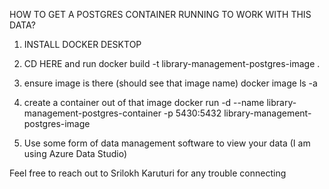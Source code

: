 HOW TO GET A POSTGRES CONTAINER RUNNING TO WORK WITH THIS DATA?

1. INSTALL DOCKER DESKTOP

2. CD HERE and run 
docker build -t library-management-postgres-image .  

3. ensure image is there (should see that image name)
docker image ls -a

4. create a container out of that image 
docker run -d --name library-management-postgres-container -p 5430:5432 library-management-postgres-image

4. Use some form of data management software to view your data (I am using Azure Data Studio)

Feel free to reach out to Srilokh Karuturi for any trouble connecting





